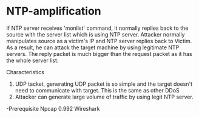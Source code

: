 # NTP-amplification

If NTP server receives 'monlist' command, it normally replies back to the source with the server list which is using NTP server. Attacker normally manipulates source as a victim's IP and NTP server replies back to Victim. As a result, he can attack the target machine by using legitimate NTP servers. The reply packet is much bigger than the request packet as it has the whole server list. 

Characteristics
1. UDP tacket, generating UDP packet is so simple and the target doesn't need to communicate with target. This is the same as other DDoS
2. Attacker can generate large volume of traffic by using legit NTP server.



-Prerequisite 
Npcap 0.992
Wireshark
